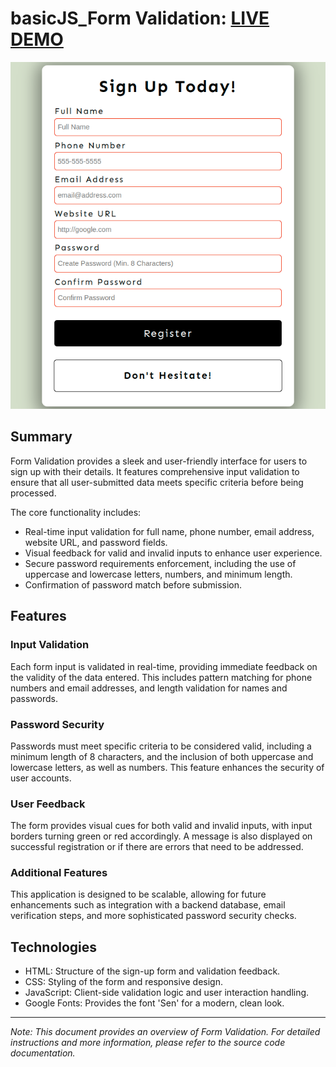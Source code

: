 # basicJS_Form Validation: [LIVE DEMO](https://shcoobz.github.io/basicJS_form-validation/)

![Project Image](img/basicJS_form-validation.png)

## Summary

Form Validation provides a sleek and user-friendly interface for users to sign up with their details. It features comprehensive input validation to ensure that all user-submitted data meets specific criteria before being processed.

The core functionality includes:

- Real-time input validation for full name, phone number, email address, website URL, and password fields.
- Visual feedback for valid and invalid inputs to enhance user experience.
- Secure password requirements enforcement, including the use of uppercase and lowercase letters, numbers, and minimum length.
- Confirmation of password match before submission.

## Features

### Input Validation

Each form input is validated in real-time, providing immediate feedback on the validity of the data entered. This includes pattern matching for phone numbers and email addresses, and length validation for names and passwords.

### Password Security

Passwords must meet specific criteria to be considered valid, including a minimum length of 8 characters, and the inclusion of both uppercase and lowercase letters, as well as numbers. This feature enhances the security of user accounts.

### User Feedback

The form provides visual cues for both valid and invalid inputs, with input borders turning green or red accordingly. A message is also displayed on successful registration or if there are errors that need to be addressed.

### Additional Features

This application is designed to be scalable, allowing for future enhancements such as integration with a backend database, email verification steps, and more sophisticated password security checks.

## Technologies

- HTML: Structure of the sign-up form and validation feedback.
- CSS: Styling of the form and responsive design.
- JavaScript: Client-side validation logic and user interaction handling.
- Google Fonts: Provides the font 'Sen' for a modern, clean look.

---

_Note: This document provides an overview of Form Validation. For detailed instructions and more information, please refer to the source code documentation._
